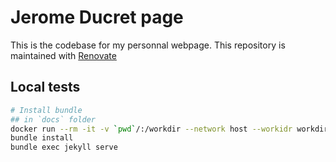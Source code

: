 # Jerome Ducret page

This is the codebase for my personnal webpage.
This repository is maintained with [Renovate](https://github.com/renovatebot/renovate)

## Local tests

```sh
# Install bundle
## in `docs` folder
docker run --rm -it -v `pwd`/:/workdir --network host --workidr workdir ruby bash
bundle install
bundle exec jekyll serve
```
